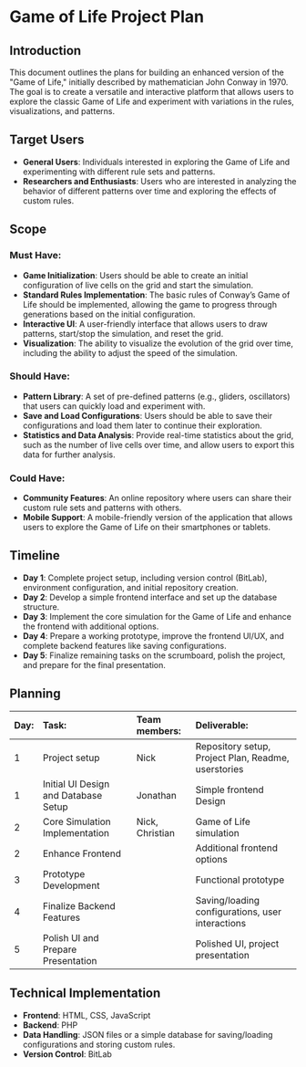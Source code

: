 
# Game of Life Project Plan

## Introduction

This document outlines the plans for building an enhanced version of the "Game of Life," initially described by mathematician John Conway in 1970. The goal is to create a versatile and interactive platform that allows users to explore the classic Game of Life and experiment with variations in the rules, visualizations, and patterns.

## Target Users

- **General Users**: Individuals interested in exploring the Game of Life and experimenting with different rule sets and patterns.
- **Researchers and Enthusiasts**: Users who are interested in analyzing the behavior of different patterns over time and exploring the effects of custom rules.

## Scope

### Must Have:

- **Game Initialization**: Users should be able to create an initial configuration of live cells on the grid and start the simulation.
- **Standard Rules Implementation**: The basic rules of Conway’s Game of Life should be implemented, allowing the game to progress through generations based on the initial configuration.
- **Interactive UI**: A user-friendly interface that allows users to draw patterns, start/stop the simulation, and reset the grid.
- **Visualization**: The ability to visualize the evolution of the grid over time, including the ability to adjust the speed of the simulation.

### Should Have:

- **Pattern Library**: A set of pre-defined patterns (e.g., gliders, oscillators) that users can quickly load and experiment with.
- **Save and Load Configurations**: Users should be able to save their configurations and load them later to continue their exploration.
- **Statistics and Data Analysis**: Provide real-time statistics about the grid, such as the number of live cells over time, and allow users to export this data for further analysis.

### Could Have:

- **Community Features**: An online repository where users can share their custom rule sets and patterns with others.
- **Mobile Support**: A mobile-friendly version of the application that allows users to explore the Game of Life on their smartphones or tablets.

## Timeline

- **Day 1**: Complete project setup, including version control (BitLab), environment configuration, and initial repository creation.
- **Day 2**: Develop a simple frontend interface and set up the database structure.
- **Day 3**: Implement the core simulation for the Game of Life and enhance the frontend with additional options.
- **Day 4**: Prepare a working prototype, improve the frontend UI/UX, and complete backend features like saving configurations.
- **Day 5**: Finalize remaining tasks on the scrumboard, polish the project, and prepare for the final presentation.

## Planning

| Day: | Task:                             | Team members:         | Deliverable:                                   |
| :--- | :-------------------------------- | :-------------------- | :--------------------------------------------- |
| 1    | Project setup                     | Nick | Repository setup, Project Plan, Readme, userstories    |
| 1    | Initial UI Design and Database Setup | Jonathan           | Simple frontend Design               |
| 2    | Core Simulation Implementation     | Nick, Christian             | Game of Life simulation                         |
| 2    | Enhance Frontend                  |                   | Additional frontend options                    |
| 3    | Prototype Development             |   | Functional prototype                           |
| 4    | Finalize Backend Features         |                   | Saving/loading configurations, user interactions|
| 5    | Polish UI and Prepare Presentation |                    | Polished UI, project presentation              |

## Technical Implementation

- **Frontend**: HTML, CSS, JavaScript
- **Backend**: PHP
- **Data Handling**: JSON files or a simple database for saving/loading configurations and storing custom rules.
- **Version Control**: BitLab
